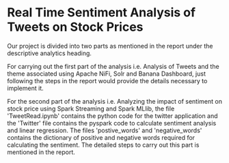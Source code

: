 # Real Time Sentiment Analysis of Tweets on Stock Prices
Our project is divided into two parts as mentioned in the report under the descriptive analytics heading. 

For carrying out the first part of the analysis i.e. Analysis of Tweets and the theme associated using Apache NiFi, Solr and Banana Dashboard, just following the steps in the report would provide the details necessary to implement it. 
    
For the second part of the analysis i.e. Analyzing the impact of sentiment on stock price using Spark Streaming and Spark MLlib, the file 'TweetRead.ipynb' contains the python code for the twitter application and the 'Twitter' file contains the pyspark code to calculate sentiment analysis and linear regression. 
The files 'postive_words'  and 'negative_words' contains the dictionary of positive and negative words required for calculating the sentiment. The detailed steps to carry out this part is mentioned in the report.



